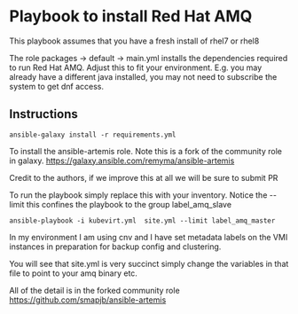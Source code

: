 # Playbook to install Red Hat AMQ

This playbook assumes that you have a fresh install of rhel7 or rhel8

The role packages -> default -> main.yml installs the dependencies required to run Red Hat AMQ. Adjust this to fit your environment. E.g. you may already have a different java installed, you may not need to subscribe the system to get dnf access.

## Instructions
`ansible-galaxy install -r requirements.yml`

To install the ansible-artemis role. Note this is a fork of the community role in galaxy.
https://galaxy.ansible.com/remyma/ansible-artemis

Credit to the authors, if we improve this at all we will be sure to submit PR

To run the playbook simply replace this with your inventory. Notice the --limit this confines the playbook to the group label_amq_slave

`ansible-playbook -i kubevirt.yml  site.yml --limit label_amq_master`

In my environment I am using cnv and I have set metadata labels on the VMI instances in preparation for backup config and clustering.

You will see that site.yml is very succinct simply change the variables in that file to point to your amq binary etc.

All of the detail is in the forked community role
https://github.com/smapjb/ansible-artemis


